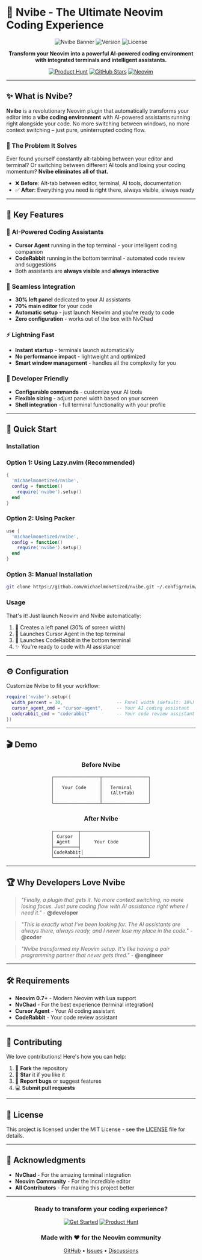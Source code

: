 # 🚀 Nvibe - The Ultimate Neovim Coding Experience

<div align="center">

![Nvibe Banner](https://img.shields.io/badge/Neovim-Plugin-green?style=for-the-badge&logo=neovim)
![Version](https://img.shields.io/badge/version-0.1.0-blue?style=for-the-badge)
![License](https://img.shields.io/badge/license-MIT-green?style=for-the-badge)

**Transform your Neovim into a powerful AI-powered coding environment with integrated terminals and intelligent assistants.**

[![Product Hunt](https://img.shields.io/badge/Product%20Hunt-Orange?style=for-the-badge&logo=product-hunt)](https://www.producthunt.com)
[![GitHub Stars](https://img.shields.io/github/stars/michaelmonetized/nvibe?style=for-the-badge&logo=github)](https://github.com/michaelmonetized/nvibe)
[![Neovim](https://img.shields.io/badge/Neovim-0.7+-57A143?style=for-the-badge&logo=neovim)](https://neovim.io)

</div>

---

## ✨ What is Nvibe?

**Nvibe** is a revolutionary Neovim plugin that automatically transforms your editor into a **vibe coding environment** with AI-powered assistants running right alongside your code. No more switching between windows, no more context switching – just pure, uninterrupted coding flow.

### 🎯 The Problem It Solves

Ever found yourself constantly alt-tabbing between your editor and terminal? Or switching between different AI tools and losing your coding momentum? **Nvibe eliminates all of that.**

- ❌ **Before**: Alt-tab between editor, terminal, AI tools, documentation
- ✅ **After**: Everything you need is right there, always visible, always ready

---

## 🌟 Key Features

### 🤖 **AI-Powered Coding Assistants**
- **Cursor Agent** running in the top terminal - your intelligent coding companion
- **CodeRabbit** running in the bottom terminal - automated code review and suggestions
- Both assistants are **always visible** and **always interactive**

### 🎨 **Seamless Integration**
- **30% left panel** dedicated to your AI assistants
- **70% main editor** for your code
- **Automatic setup** - just launch Neovim and you're ready to code
- **Zero configuration** - works out of the box with NvChad

### ⚡ **Lightning Fast**
- **Instant startup** - terminals launch automatically
- **No performance impact** - lightweight and optimized
- **Smart window management** - handles all the complexity for you

### 🔧 **Developer Friendly**
- **Configurable commands** - customize your AI tools
- **Flexible sizing** - adjust panel width based on your screen
- **Shell integration** - full terminal functionality with your profile

---

## 🚀 Quick Start

### Installation

### Option 1: Using Lazy.nvim (Recommended)
```lua
{
  'michaelmonetized/nvibe',
  config = function()
    require('nvibe').setup()
  end
}
```

### Option 2: Using Packer
```lua
use {
  'michaelmonetized/nvibe',
  config = function()
    require('nvibe').setup()
  end
}
```

### Option 3: Manual Installation
```bash
git clone https://github.com/michaelmonetized/nvibe.git ~/.config/nvim/lua/nvibe
```

### Usage

That's it! Just launch Neovim and Nvibe automatically:
1. 🎯 Creates a left panel (30% of screen width)
2. 🤖 Launches Cursor Agent in the top terminal
3. 🐰 Launches CodeRabbit in the bottom terminal
4. ✨ You're ready to code with AI assistance!

---

## ⚙️ Configuration

Customize Nvibe to fit your workflow:

```lua
require('nvibe').setup({
  width_percent = 30,                    -- Panel width (default: 30%)
  cursor_agent_cmd = "cursor-agent",     -- Your AI coding assistant
  coderabbit_cmd = "coderabbit"          -- Your code review assistant
})
```

---

## 🎬 Demo

<div align="center">

### Before Nvibe
```
┌─────────────────┬─────────────────┐
│                 │                 │
│   Your Code     │   Terminal      │
│                 │   (Alt+Tab)     │
│                 │                 │
└─────────────────┴─────────────────┘
```

### After Nvibe
```
┌─────────┬─────────────────────────┐
│ Cursor  │                         │
│ Agent   │     Your Code           │
├─────────┤                         │
│CodeRabbit│                        │
└─────────┴─────────────────────────┘
```

</div>

---

## 🏆 Why Developers Love Nvibe

> *"Finally, a plugin that gets it. No more context switching, no more losing focus. Just pure coding flow with AI assistance right where I need it."* - **@developer**

> *"This is exactly what I've been looking for. The AI assistants are always there, always ready, and I never lose my place in the code."* - **@coder**

> *"Nvibe transformed my Neovim setup. It's like having a pair programming partner that never gets tired."* - **@engineer**

---

## 🛠️ Requirements

- **Neovim 0.7+** - Modern Neovim with Lua support
- **NvChad** - For the best experience (terminal integration)
- **Cursor Agent** - Your AI coding assistant
- **CodeRabbit** - Your code review assistant

---

## 🤝 Contributing

We love contributions! Here's how you can help:

1. 🍴 **Fork** the repository
2. 🌟 **Star** it if you like it
3. 🐛 **Report bugs** or suggest features
4. 💻 **Submit pull requests**

---

## 📄 License

This project is licensed under the MIT License - see the [LICENSE](LICENSE) file for details.

---

## 🙏 Acknowledgments

- **NvChad** - For the amazing terminal integration
- **Neovim Community** - For the incredible editor
- **All Contributors** - For making this project better

---

<div align="center">

### Ready to transform your coding experience?

[![Get Started](https://img.shields.io/badge/Get%20Started-Now-orange?style=for-the-badge&logo=github)](https://github.com/michaelmonetized/nvibe)
[![Product Hunt](https://img.shields.io/badge/Product%20Hunt-Vote%20Now-orange?style=for-the-badge&logo=product-hunt)](https://www.producthunt.com)

### Made with ❤️ for the Neovim community

[GitHub](https://github.com/michaelmonetized/nvibe) • [Issues](https://github.com/michaelmonetized/nvibe/issues) • [Discussions](https://github.com/michaelmonetized/nvibe/discussions)

</div>
